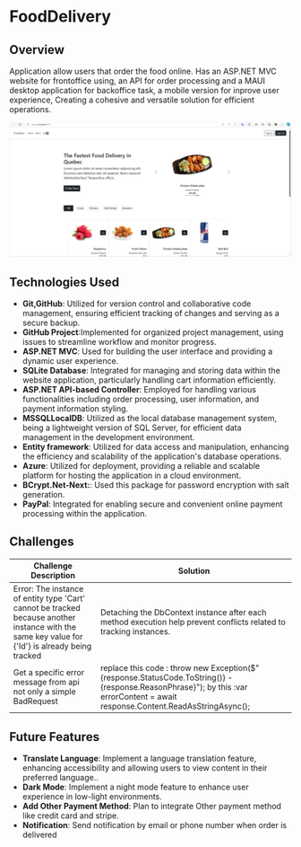 
# FoodDelivery

## Overview
Application allow users that order the food online.
Has an ASP.NET MVC website for frontoffice using, an API for order processing and a MAUI desktop application for backoffice task, a mobile version for inprove user experience,
Creating a cohesive and versatile solution for efficient operations.

![Screen cast](https://github.com/Albert4940/FoodDelivery/blob/master/media/ScreenApp1.png)

## Technologies Used

- **Git,GitHub**: Utilized for version control and collaborative code management, ensuring efficient tracking of changes and serving as a secure backup.
- **GitHub Project**:Implemented for organized project management, using issues to streamline workflow and monitor progress.
- **ASP.NET MVC**: Used for building the user interface and providing a dynamic user experience.
- **SQLite Database**:  Integrated for managing and storing data within the website application, particularly handling cart information efficiently.
- **ASP.NET API-based Controller**: Employed for handling various functionalities including order processing, user information, and payment information styling.
- **MSSQLLocalDB**: Utilized as the local database management system, being a lightweight version of SQL Server, for efficient data management in the development environment.
- **Entity framework**:  Utilized for data access and manipulation, enhancing the efficiency and scalability of the application's database operations.
- **Azure**: Utilized for deployment, providing a reliable and scalable platform for hosting the application in a cloud environment.
- **BCrypt.Net-Next:**: Used this package for password encryption with salt generation.
- **PayPal**: Integrated for enabling secure and convenient online payment processing within the application.

## Challenges

| Challenge Description                         | Solution                                                                                         |
|-----------------------------------------------|--------------------------------------------------------------------------------------------------|
| Error: The instance of entity type 'Cart' cannot be tracked because another instance with the same key value for {'Id'} is already being tracked| Detaching the DbContext instance after each method execution help prevent conflicts related to tracking instances. |
|Get a specific error message from api not only a simple BadRequest|replace this code : throw new Exception($"{response.StatusCode.ToString()} - {response.ReasonPhrase}"); by this :var errorContent = await response.Content.ReadAsStringAsync();|

## Future Features

- **Translate Language**: Implement a language translation feature, enhancing accessibility and allowing users to view content in their preferred language..
- **Dark Mode**: Implement a night mode feature to enhance user experience in low-light environments.
- **Add Other Payment Method**: Plan to integrate Other payment method like credit card and stripe.
- **Notification**: Send notification by email or phone number when order is delivered
